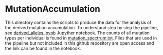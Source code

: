 # MutationAccumulation

This directory contains the scripts to produce the data for the analysis of the derived mutation accumulation. To understand step by step the pipeline, see [derived_alleles.ipynb](derived_alleles.md) Jupyther notebook. The counts of all mutation types per individual is found in [mutation_spectrum.txt](mutation_spectrum.txt). Files that are used in the pipeline but not included in this github repository are open access and the link can be found in the notebook. 
